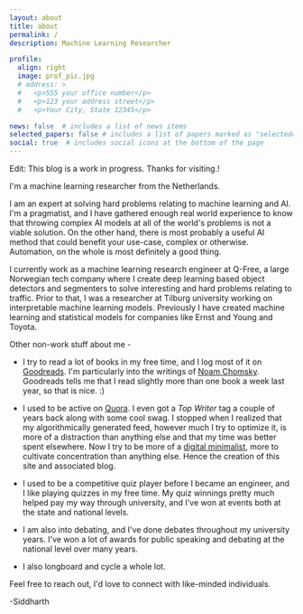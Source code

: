 ```yaml
---
layout: about
title: about
permalink: /
description: Machine Learning Researcher

profile:
  align: right
  image: prof_pic.jpg
  # address: >
  #   <p>555 your office number</p>
  #   <p>123 your address street</p>
  #   <p>Your City, State 12345</p>

news: false  # includes a list of news items
selected_papers: false # includes a list of papers marked as "selected={true}"
social: true  # includes social icons at the bottom of the page
---
```


Edit: This blog is a work in progress. Thanks for visiting.!

I'm a machine learning researcher from the Netherlands.

I am an expert at solving hard problems relating to machine learning and AI. I'm a pragmatist, and I have gathered enough real world experience to know that throwing complex AI models at all of the world's problems is not a viable solution. On the other hand, there is most probably a useful AI method that could benefit your use-case, complex or otherwise. Automation, on the whole is most definitely a good thing.

I currently work as a machine learning research engineer at Q-Free, a large Norwegian tech company where I create deep learning based object detectors and segmenters to solve interesting and hard problems relating to traffic. Prior to that, I was a researcher at Tilburg university working on interpretable machine learning models. Previously I have created machine learning and statistical models for companies like Ernst and Young and Toyota.

Other non-work stuff about me - 

* I try to read a lot of books in my free time, and I log most of it on [Goodreads](https://www.goodreads.com/user/show/22339774-siddharth-ravi). I'm particularly into the writings of [Noam Chomsky](https://www.goodreads.com/book/show/194805.Understanding_Power?ac=1&from_search=true&qid=g5McUTzLFO&rank=5). Goodreads tells me that I read slightly more than one book a week last year, so that is nice. :)

* I used to be active on [Quora](https://www.quora.com/profile/Siddharth-Ravi-2). I even got a *Top Writer* tag a couple of years back along with some cool swag. I stopped when I realized that my algorithmically generated feed, however much I try to optimize it, is more of a distraction than anything else and that my time was better spent elsewhere.  Now I try to be more of a [digital minimalist](https://www.calnewport.com/blog/2016/12/18/on-digital-minimalism/), more to cultivate concentration than anything else. Hence the creation of this site and associated blog.

* I used to be a competitive quiz player before I became an engineer, and I like playing quizzes in my free time. My quiz winnings pretty much helped pay my way through university, and I've won at events both at the state and national levels. 

* I am also into debating, and I've done debates throughout my university years. I've won a lot of awards for public speaking and debating at the national level over many years.

* I also longboard and cycle a whole lot.

Feel free to reach out, I'd love to connect with like-minded individuals.

-Siddharth

